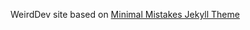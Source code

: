 WeirdDev site based on [Minimal Mistakes Jekyll Theme](https://mmistakes.github.io/minimal-mistakes/)
